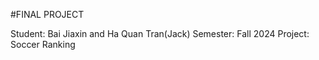 #FINAL PROJECT

Student: Bai Jiaxin and Ha Quan Tran(Jack)
Semester: Fall 2024
Project: Soccer Ranking
